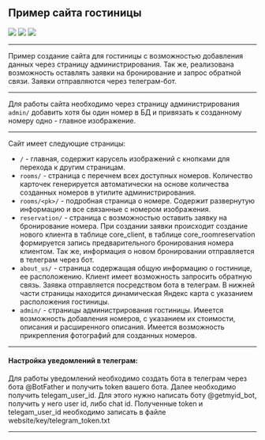 ## Пример сайта гостиницы

![](https://img.shields.io/badge/Python-3.8.5-blue?logo=python&logoColor=white)
![](https://img.shields.io/badge/Django-3.2.12-blue?color=0C4B33&logo=django&logoColor=white)
![](https://img.shields.io/badge/Bootstrap-5-blue?color=6610f2&logo=bootstrap&logoColor=white)

---
Пример создание сайта для гостиницы с возможностью добавления данных через страницу администрирования.
Так же, реализована возможность оставлять заявки на бронирование и запрос обратной связи. Заявки отправляются через телеграм-бот.

---

Для работы сайта необходимо через страницу администрирования `admin/` добавить хотя бы один номер в БД и привязать к созданному номеру 
одно - главное изображение.

---
Сайт имеет следующие страницы:
* `/` - главная, содержит карусель изображений с кнопками для перехода к другим страницам.
* `rooms/` - страница с перечнем всех доступных номеров. Количество карточек генерируется автоматически 
на основе количества созданных номеров в утилите администрирования.
* `rooms/<pk>/` - подробная страница о номере. Содержит развернутую информацию и все связанные с номером 
изображения.
* `reservation/` - страница с возможностью оставить заявку на бронирование номера. 
При создании заявки происходит создание нового клиента в таблице core_client, 
в таблице core_roomreservation формируется запись предварительного бронирования номера клиентом.
Так же, информация о новом бронировании отправляется в телеграм через бот.
* `about_us/` - страница содержащая общую информацию о гостинице, ее расположению. 
Клиент имеет возможность запросить обратную связь. Заявка отправляется посредством бота в телеграм. 
В нижней части страницы находится динамическая Яндекс карта с указанием расположения гостиницы.
* `admin/` - страницы администрирования гостиницы. Имеется возможность добавления номеров, с указанием их стоимости, 
описания и расширенного описания. Имеется возможность прикрепления фотографий для созданных номеров.

---
#### Настройка уведомлений в телеграм:

Для работы уведомлений необходимо создать бота в телеграм через бота @BotFather и получить token вашего бота.
Далее необходимо получить telegam_user_id. Для этого нужно написать боту @getmyid_bot, получить у него user id, 
либо chat id.
Полученные token и telegam_user_id необходимо записать в файле website/key/telegram_token.txt

---